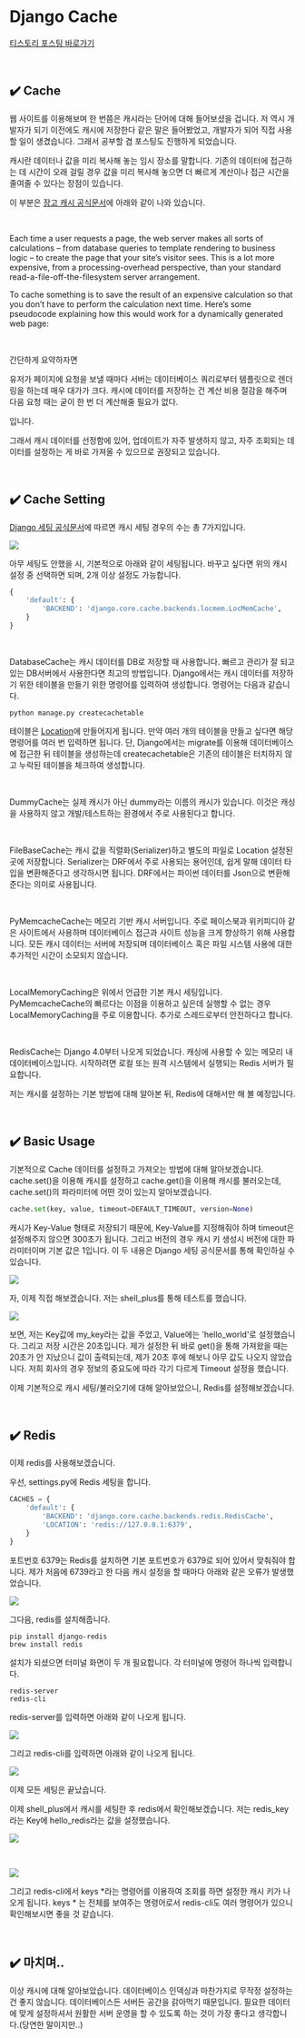 # Django Cache

[티스토리 포스팅 바로가기](https://kyleeee.tistory.com/entry/TIL19-Django-Cache)

<br>

## ✔️ Cache

웹 사이트를 이용해보며 한 번쯤은 캐시라는 단어에 대해 들어보셨을 겁니다. 저 역시 개발자가 되기 이전에도 캐시에 저장한다 같은 말은 들어봤었고, 개발자가 되어 직접 사용할 일이 생겼습니다. 그래서 공부할 겸 포스팅도 진행하게 되었습니다. 

캐시란 데이터나 값을 미리 복사해 놓는 임시 장소를 말합니다. 기존의 데이터에 접근하는 데 시간이 오래 걸릴 경우 값을 미리 복사해 놓으면 더 빠르게 계산이나 접근 시간을 줄여줄 수 있다는 장점이 있습니다.

이 부분은 [장고 캐시 공식문서](https://docs.djangoproject.com/en/4.0/topics/cache/)에 아래와 같이 나와 있습니다.

<br>

Each time a user requests a page, the web server makes all sorts of calculations – from database queries to template rendering to business logic – to create the page that your site’s visitor sees. This is a lot more expensive, from a processing-overhead perspective, than your standard read-a-file-off-the-filesystem server arrangement.

To cache something is to save the result of an expensive calculation so that you don’t have to perform the calculation next time. Here’s some pseudocode explaining how this would work for a dynamically generated web page:

<br>

간단하게 요약하자면

유저가 페이지에 요청을 보낼 때마다 서버는 데이터베이스 쿼리로부터 템플릿으로 렌더링을 하는데 매우 대가가 크다. 캐시에 데이터를 저장하는 건 계산 비용 절감을 해주며 다음 요청 때는 굳이 한 번 더 계산해줄 필요가 없다.

입니다.

그래서 캐시 데이터를 선정함에 있어, 업데이트가 자주 발생하지 않고, 자주 조회되는 데이터를 설정하는 게 바로 가져올 수 있으므로 권장되고 있습니다.

<br>

## ✔️ Cache Setting

[Django 세팅 공식문서](https://docs.djangoproject.com/en/4.0/ref/settings/#std:setting-CACHES)에 따르면 캐시 세팅 경우의 수는 총 7가지입니다. 

![](https://img1.daumcdn.net/thumb/R1280x0/?scode=mtistory2&fname=https%3A%2F%2Fblog.kakaocdn.net%2Fdn%2FboTxp8%2FbtrvL4yZthq%2F0EBkl3BVXGFMX8sKFYmqo0%2Fimg.png)


아무 세팅도 안했을 시, 기본적으로 아래와 같이 세팅됩니다. 바꾸고 싶다면 위의 캐시 설정 중 선택하면 되며, 2개 이상 설정도 가능합니다.
```python
{
    'default': {
        'BACKEND': 'django.core.cache.backends.locmem.LocMemCache',
    }
}
```
<br>

DatabaseCache는 캐시 데이터를 DB로 저장할 때 사용합니다. 빠르고 관리가 잘 되고 있는 DB서버에서 사용한다면 최고의 방법입니다. Django에서는 캐시 데이터를 저장하기 위한 테이블을 만들기 위한 명령어를 입력하여 생성합니다. 명령어는 다음과 같습니다.
```shell
python manage.py createcachetable
```
테이블은 [Location](https://docs.djangoproject.com/en/4.0/ref/settings/#std:setting-CACHES-LOCATION)에 만들어지게 됩니다. 만약 여러 개의 테이블을 만들고 싶다면 해당 명령어를 여러 번 입력하면 됩니다. 단, Django에서는 migrate를 이용해 데이터베이스에 접근한 뒤 테이블을 생성하는데 createcachetable은 기존의 테이블은 터치하지 않고 누락된 테이블을 체크하여 생성합니다. 

<br>

DummyCache는 실제 캐시가 아닌 dummy라는 이름의 캐시가 있습니다. 이것은 캐싱을 사용하지 않고 개발/테스트하는 환경에서 주로 사용된다고 합니다. 

<br>

FileBaseCache는 캐시 값을 직렬화(Serializer)하고 별도의 파일로 Location 설정된 곳에 저장합니다. Serializer는 DRF에서 주로 사용되는 용어인데, 쉽게 말해 데이터 타입을 변환해준다고 생각하시면 됩니다. DRF에서는 파이썬 데이터를 Json으로 변환해준다는 의미로 사용됩니다. 

<br>

PyMemcacheCache는 메모리 기반 캐시 서버입니다. 주로 페이스북과 위키피디아 같은 사이트에서 사용하며 데이터베이스 접근과 사이트 성능을 크게 향상하기 위해 사용합니다. 모든 캐시 데이터는 서버에 저장되며 데이터베이스 혹은 파일 시스템 사용에 대한 추가적인 시간이 소모되지 않습니다. 

<br>

LocalMemoryCaching은 위에서 언급한 기본 캐시 세팅입니다. PyMemcacheCache의 빠르다는 이점을 이용하고 싶은데 실행할 수 없는 경우 LocalMemoryCaching을 주로 이용합니다. 추가로 스레드로부터 안전하다고 합니다.

<br>

RedisCache는 Django 4.0부터 나오게 되었습니다. 캐싱에 사용할 수 있는 메모리 내 데이터베이스입니다. 시작하려면 로컬 또는 원격 시스템에서 실행되는 Redis 서버가 필요합니다.

저는 캐시를 설정하는 기본 방법에 대해 알아본 뒤, Redis에 대해서만 해 볼 예정입니다.

<br>

## ✔️ Basic Usage

기본적으로 Cache 데이터를 설정하고 가져오는 방법에 대해 알아보겠습니다.
cache.set()을 이용해 캐시를 설정하고 cache.get()을 이용해 캐시를 불러오는데, cache.set()의 파라미터에 어떤 것이 있는지 알아보겠습니다.

```python
cache.set(key, value, timeout=DEFAULT_TIMEOUT, version=None)
```

캐시가 Key-Value 형태로 저장되기 때문에, Key-Value를 지정해줘야 하며 timeout은 설정해주지 않으면 300초가 됩니다.
그리고 버전의 경우 캐시 키 생성시 버전에 대한 파라미터이며 기본 값은 1입니다. 이 두 내용은 Django 세팅 공식문서를 통해 확인하실 수 있습니다.

![](https://img1.daumcdn.net/thumb/R1280x0/?scode=mtistory2&fname=https%3A%2F%2Fblog.kakaocdn.net%2Fdn%2FbMjszI%2FbtrvNG5t78i%2FbKWazyAv8trGCkEgrA9mRK%2Fimg.png)

자, 이제 직접 해보겠습니다. 저는 shell_plus를 통해 테스트를 했습니다.

![](https://img1.daumcdn.net/thumb/R1280x0/?scode=mtistory2&fname=https%3A%2F%2Fblog.kakaocdn.net%2Fdn%2FdrTYIi%2FbtrvNIoJiBR%2FikjOKFIj5hwpkPYma3k3Wk%2Fimg.png)

보면, 저는 Key값에 my_key라는 값을 주었고, Value에는 'hello_world'로 설정했습니다. 그리고 저장 시간은 20초입니다.
제가 설정한 뒤 바로 get()을 통해 가져왔을 때는 20초가 안 지났으니 값이 출력되는데, 제가 20초 후에 해보니 아무 값도 나오지 않았습니다. 저희 회사의 경우 정보의 중요도에 따라 각기 다르게 Timeout 설정을 했습니다. 

이제 기본적으로 캐시 세팅/불러오기에 대해 알아보았으니, Redis를 설정해보겠습니다.

<br>

## ✔️ Redis

이제 redis를 사용해보겠습니다.

우선, settings.py에 Redis 세팅을 합니다.

```python
CACHES = {
    'default': {
        'BACKEND': 'django.core.cache.backends.redis.RedisCache',
        'LOCATION': 'redis://127.0.0.1:6379',
    }
}
```

포트번호 6379는 Redis를 설치하면 기본 포트번호가 6379로 되어 있어서 맞춰줘야 합니다.
제가 처음에 6739라고 한 다음 캐시 설정을 할 때마다 아래와 같은 오류가 발생했었습니다.

![](https://img1.daumcdn.net/thumb/R1280x0/?scode=mtistory2&fname=https%3A%2F%2Fblog.kakaocdn.net%2Fdn%2FbtoxiD%2FbtrvSfyS1mg%2FxT2Qn0vFbKj7Q2XpwABZqK%2Fimg.png)


그다음, redis를 설치해줍니다.

```shell
pip install django-redis
brew install redis
```

설치가 되셨으면 터미널 화면이 두 개 필요합니다. 각 터미널에 명령어 하나씩 입력합니다.

```shell
redis-server
redis-cli
```

redis-server를 입력하면 아래와 같이 나오게 됩니다.

![](https://img1.daumcdn.net/thumb/R1280x0/?scode=mtistory2&fname=https%3A%2F%2Fblog.kakaocdn.net%2Fdn%2FeiQPW1%2FbtrvSBhmlAu%2FfOt4LtswkXC2kKkZMmqybK%2Fimg.png)


그리고 redis-cli를 입력하면 아래와 같이 나오게 됩니다.

![](https://img1.daumcdn.net/thumb/R1280x0/?scode=mtistory2&fname=https%3A%2F%2Fblog.kakaocdn.net%2Fdn%2FdswjLq%2FbtrvS8GhYly%2FfUKmmo0Ocd5Y0V9C2klrG0%2Fimg.png)

이제 모든 세팅은 끝났습니다. 

이제 shell_plus에서 캐시를 세팅한 후 redis에서 확인해보겠습니다.
저는 redis_key라는 Key에 hello_redis라는 값을 설정했습니다.

![](https://img1.daumcdn.net/thumb/R1280x0/?scode=mtistory2&fname=https%3A%2F%2Fblog.kakaocdn.net%2Fdn%2FcvJ33W%2FbtrvPfl6s1y%2FE2kMfsL8UPHB5w0mG21jWk%2Fimg.png)

<br>

![](https://img1.daumcdn.net/thumb/R1280x0/?scode=mtistory2&fname=https%3A%2F%2Fblog.kakaocdn.net%2Fdn%2FbgMO3X%2FbtrvRzRV173%2F1ovwpZ5FLKQxalNAWNpWo0%2Fimg.png)

그리고 redis-cli에서 keys *라는 명령어를 이용하여 조회를 하면 설정한 캐시 키가 나오게 됩니다. keys * 는 전체를 보여주는 명령어로서 redis-cli도 여러 명령어가 있으니 확인해보시면 좋을 것 같습니다.

<br>

## ✔️ 마치며..

이상 캐시에 대해 알아보았습니다. 데이터베이스 인덱싱과 마찬가지로 무작정 설정하는 건 좋지 않습니다. 데이터베이스든 서버든 공간을 갉아먹기 때문입니다. 필요한 데이터에 맞게 설정하셔서 원활한 서버 운영을 할 수 있도록 하는 것이 가장 좋다고 생각합니다.(당연한 말이지만..)

